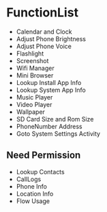# FunctionList
- Calendar and Clock
- Adjust Phone Brightness
- Adjust Phone Voice
- Flashlight
- Screenshot
- Wifi Manager
- Mini Browser
- Lookup Install App Info
- Lookup System App Info
- Music Player
- Video Player
- Wallpaper
- SD Card Size and Rom Size
- PhoneNumber Address
- Goto System Settings Activity
## Need Permission
- Lookup Contacts
- CallLogs
- Phone Info
- Location Info
- Flow Usage